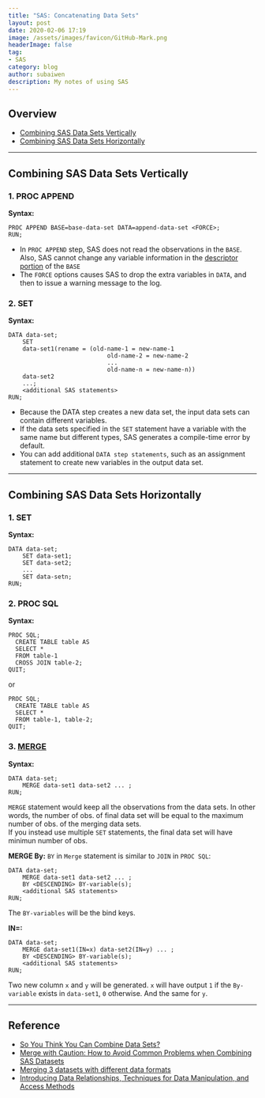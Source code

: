 ```yaml
---
title: "SAS: Concatenating Data Sets"
layout: post
date: 2020-02-06 17:19
image: /assets/images/favicon/GitHub-Mark.png
headerImage: false
tag:
- SAS
category: blog
author: subaiwen
description: My notes of using SAS
---
```


## Overview
- [Combining SAS Data Sets Vertically](#Combining-SAS-Data-Sets-Vertically)
- [Combining SAS Data Sets Horizontally](#Combining-SAS-Data-Sets-Horizontally)

---

## Combining SAS Data Sets Vertically
### 1. PROC APPEND
**Syntax:**

```SAS
PROC APPEND BASE=base-data-set DATA=append-data-set <FORCE>;
RUN;
```

- In `PROC APPEND` step, SAS does not read the observations in the `BASE`. Also, SAS cannot change any variable information in the [descriptor portion](https://www.sas.com/content/dam/SAS/en_ca/User%20Group%20Presentations/TASS/Capan-Descriptor.pdf) of the `BASE`
- The `FORCE` options causes SAS to drop the extra variables in `DATA`, and then to issue a warning message to the log.

### 2. SET
**Syntax:**

```SAS
DATA data-set;
	SET 
	data-set1(rename = (old-name-1 = new-name-1 
							old-name-2 = new-name-2
							...
							old-name-n = new-name-n)) 
	data-set2 
	...;
	<additional SAS statements> 
RUN;
```

- Because the DATA step creates a new data set, the input data sets can contain different variables. 
- If the data sets specified in the `SET` statement have a variable with the same name but different types, SAS generates a compile-time error by default.
- You can add additional `DATA step statements`, such as an assignment statement to create new variables in the output data set.

---

## Combining SAS Data Sets Horizontally
### 1. SET
**Syntax:**

```SAS
DATA data-set;
	SET data-set1;
	SET data-set2;
	... 
	SET data-setn;
RUN;
```

### 2. PROC SQL
**Syntax:**

```SAS
PROC SQL;
  CREATE TABLE table AS
  SELECT *
  FROM table-1
  CROSS JOIN table-2;
QUIT;
```
or

```SAS
PROC SQL;
  CREATE TABLE table AS
  SELECT *
  FROM table-1, table-2;
QUIT;
```

### 3. [MERGE](https://documentation.sas.com/?docsetId=lestmtsref&docsetTarget=n1i8w2bwu1fn5kn1gpxj18xttbb0.htm&docsetVersion=9.4&locale=en)
**Syntax:**

```SAS
DATA data-set;
	MERGE data-set1 data-set2 ... ; 
RUN;
```
`MERGE` statement would keep all the observations from the data sets. In other words, the number of obs. of final data set will be equal to the maximum number of obs. of the merging data sets.  
If you instead use multiple `SET` statements, the final data set will have minimun number of obs.

**MERGE By:**
`BY` in `Merge` statement is similar to `JOIN` in `PROC SQL`: 

```SAS
DATA data-set;
	MERGE data-set1 data-set2 ... ; 
	BY <DESCENDING> BY-variable(s);
	<additional SAS statements> 
RUN;
```
The `BY-variables` will be the bind keys.

**IN=:**

```SAS
DATA data-set;
	MERGE data-set1(IN=x) data-set2(IN=y) ... ; 
	BY <DESCENDING> BY-variable(s);
	<additional SAS statements> 
RUN;
```
Two new column `x` and `y` will be generated. `x` will have output `1` if the `By-variable` exists in `data-set1`, `0` otherwise. And the same for `y`.



---
## Reference
- [So You Think You Can Combine Data Sets?](https://support.sas.com/resources/papers/proceedings17/1526-2017.pdf)
- [Merge with Caution: How to Avoid Common Problems when Combining SAS Datasets](https://www.sas.com/content/dam/SAS/support/en/sas-global-forum-proceedings/2018/1746-2018.pdf)
- [Merging 3 datasets with different data formats](https://communities.sas.com/t5/SAS-Programming/Merging-3-datasets-with-different-data-formats/td-p/451813)
- [Introducing Data Relationships, Techniques for Data Manipulation, and Access Methods](https://www.sas.com/storefront/aux/en/spcombinmodify/60561_excerpt.pdf)
